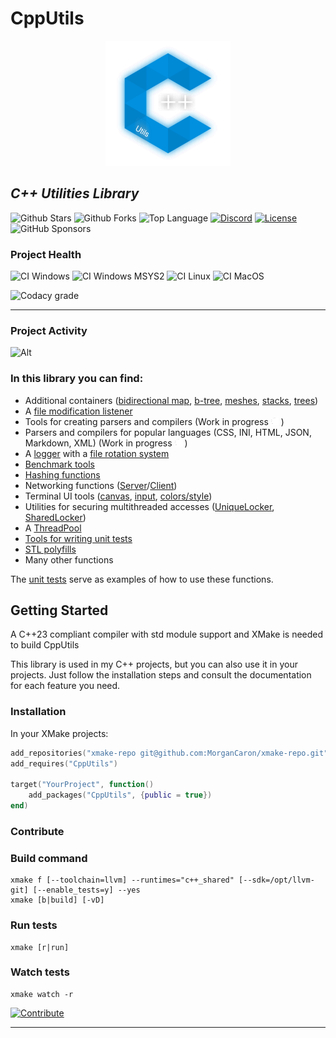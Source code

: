 # CppUtils

<p align="center"><img src="resources/logo.svg" alt="Logo CppUtils" width="200" height="200"/></p>

## *C++ Utilities Library*

![Github Stars](https://img.shields.io/github/stars/MorganCaron/CppUtils?style=for-the-badge)
![Github Forks](https://img.shields.io/github/forks/MorganCaron/CppUtils?style=for-the-badge)
![Top Language](https://img.shields.io/github/languages/top/MorganCaron/CppUtils?style=for-the-badge)
[![Discord](https://img.shields.io/discord/268838260153909249?label=Chat&logo=Discord&style=for-the-badge)](https://discord.gg/mxZvun4)
[![License](https://img.shields.io/github/license/MorganCaron/CppUtils?style=for-the-badge)](https://github.com/MorganCaron/CppUtils/blob/master/LICENSE)
![GitHub Sponsors](https://img.shields.io/github/sponsors/MorganCaron?style=for-the-badge)

### Project Health
![CI Windows](https://img.shields.io/github/actions/workflow/status/MorganCaron/CppUtils/ci-cpp-windows.yml?style=for-the-badge&logo=windows&logoColor=white&label=Windows)
![CI Windows MSYS2](https://img.shields.io/github/actions/workflow/status/MorganCaron/CppUtils/ci-cpp-windows-msys2.yml?style=for-the-badge&logo=windows&logoColor=white&label=Windows%20MSYS2)
![CI Linux](https://img.shields.io/github/actions/workflow/status/MorganCaron/CppUtils/ci-cpp-linux.yml?style=for-the-badge&logo=linux&logoColor=white&label=Linux)
![CI MacOS](https://img.shields.io/github/actions/workflow/status/MorganCaron/CppUtils/ci-cpp-macos.yml?style=for-the-badge&logo=macos&logoColor=white&label=MacOS)

![Codacy grade](https://img.shields.io/codacy/grade/49d265d3b8934ec398322a0a82c71184?style=for-the-badge&logo=codacy)

---

### Project Activity

![Alt](https://repobeats.axiom.co/api/embed/5ee3902d41c9a270bed3f8aa8dba9dd6298fd5ef.svg "Repobeats analytics image")

### In this library you can find:

- Additional containers ([bidirectional map](modules/Container/BidirectionalMap.mpp), [b-tree](modules/Container/BTree.mpp), [meshes](modules/Container/MeshNetwork.mpp), [stacks](modules/Container/TypedStack.mpp), [trees](modules/Container/Tree.mpp))
- A [file modification listener](modules/FileSystem/Watcher.mpp)
- Tools for creating parsers and compilers (Work in progress <img src="resources/loading.gif" width="12" height="12"/> )
- Parsers and compilers for popular languages (CSS, INI, HTML, JSON, Markdown, XML) (Work in progress <img src="resources/loading.gif" width="12" height="12"/> )
- A [logger](modules/Log/Logger.mpp) with a [file rotation system](modules/Log/LogRotate.mpp)
- [Benchmark tools](modules/Log/ChronoLogger.mpp)
- [Hashing functions](modules/String/Hash.mpp)
- Networking functions ([Server](modules/Network/Server.mpp)/[Client](modules/Network/Client.mpp))
- Terminal UI tools ([canvas](modules/Terminal/Canvas.mpp), [input](modules/Terminal/RawTerminal.mpp), [colors/style](modules/Terminal/TextModifier.mpp))
- Utilities for securing multithreaded accesses ([UniqueLocker](modules/Thread/UniqueLocker.mpp), [SharedLocker](modules/Thread/SharedLocker.mpp))
- A [ThreadPool](modules/Thread/ThreadPool.mpp)
- [Tools for writing unit tests](modules/UnitTest/UnitTest.mpp)
- [STL polyfills](include/Stl)
- Many other functions

The [unit tests](tests) serve as examples of how to use these functions.

## Getting Started

A C++23 compliant compiler with std module support and XMake is needed to build CppUtils

This library is used in my C++ projects, but you can also use it in your projects.
Just follow the installation steps and consult the documentation for each feature you need.

### Installation

In your XMake projects:
```lua
add_repositories("xmake-repo git@github.com:MorganCaron/xmake-repo.git")
add_requires("CppUtils")

target("YourProject", function()
	add_packages("CppUtils", {public = true})
end)
```

### Contribute

### Build command
```console
xmake f [--toolchain=llvm] --runtimes="c++_shared" [--sdk=/opt/llvm-git] [--enable_tests=y] --yes
xmake [b|build] [-vD]
```

### Run tests
```console
xmake [r|run]
```

### Watch tests
```console
xmake watch -r
```

[![Contribute](https://img.shields.io/badge/-Contribute-blue?style=for-the-badge)](CONTRIBUTING.md)

---
